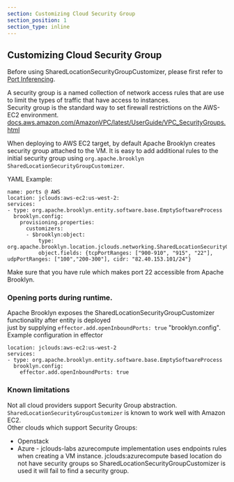 ```yaml
---
section: Customizing Cloud Security Group
section_position: 1
section_type: inline
---
```



## Customizing Cloud Security Group

Before using SharedLocationSecurityGroupCustomizer, please first refer to [Port Inferencing](../../blueprints/custom-entities.html#port-inferencing).

A security group is a named collection of network access rules that are use to limit the types of traffic that have access to instances.<br>
Security group is the standard way to set firewall restrictions on the AWS-EC2 environment.
[docs.aws.amazon.com/AmazonVPC/latest/UserGuide/VPC_SecurityGroups.html](http://docs.aws.amazon.com/AmazonVPC/latest/UserGuide/VPC_SecurityGroups.html)

When deploying to AWS EC2 target, by default Apache Brooklyn creates security group attached to the VM.
It is easy to add additional rules to the initial security group using `org.apache.brooklyn SharedLocationSecurityGroupCustomizer`.

YAML Example:

    name: ports @ AWS
    location: jclouds:aws-ec2:us-west-2:
    services:
    - type: org.apache.brooklyn.entity.software.base.EmptySoftwareProcess
      brooklyn.config:
        provisioning.properties:
          customizers:
          - $brooklyn:object:
              type: org.apache.brooklyn.location.jclouds.networking.SharedLocationSecurityGroupCustomizer
              object.fields: {tcpPortRanges: ["900-910", "915", "22"], udpPortRanges: ["100","200-300"], cidr: "82.40.153.101/24"}


Make sure that you have rule which makes port 22 accessible from Apache Brooklyn.

### Opening ports during runtime.

Apache Brooklyn exposes the SharedLocationSecurityGroupCustomizer functionality after entity is deployed <br>
just by supplying `effector.add.openInboundPorts: true` "brooklyn.config".
Example configuration in effector

    location: jclouds:aws-ec2:us-west-2
    services:
    - type: org.apache.brooklyn.entity.software.base.EmptySoftwareProcess
      brooklyn.config:
        effector.add.openInboundPorts: true

### Known limitations

Not all cloud providers support Security Group abstraction.
`SharedLocationSecurityGroupCustomizer` is known to work well with Amazon EC2.<br>
Other clouds which support Security Groups:

- Openstack
- Azure - jclouds-labs azurecompute implementation uses endpoints rules when creating a VM instance.
  jclouds:azurecompute based location do not have security groups so SharedLocationSecurityGroupCustomizer is used it will fail to find a security group.

